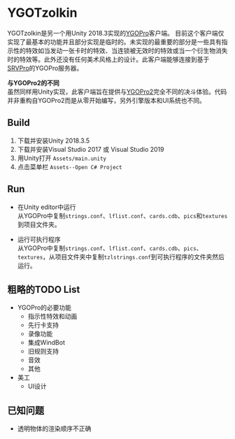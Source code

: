 # YGOTzolkin

YGOTzolkin是另一个用Unity 2018.3实现的[YGOPro](https://github.com/Fluorohydride/ygopro)客户端。
目前这个客户端仅实现了最基本的功能并且部分实现是临时的。未实现的最重要的部分是一些具有指示性的特效如当发动一张卡时的特效、当连锁被无效时的特效或当一个衍生物消失时的特效等。此外还没有任何美术风格上的设计。此客户端能够连接到基于[SRVPro](https://github.com/moecube/srvpro)的YGOPro服务器。

__与YGOPro2的不同__  
虽然同样用Unity实现，此客户端旨在提供与[YGOPro2](https://github.com/lllyasviel/YGOProUnity_V2)完全不同的决斗体验。代码并非重构自YGOPro2而是从零开始编写，另外引擎版本和UI系统也不同。

## Build

1. 下载并安装Unity 2018.3.5
2. 下载并安装Visual Studio 2017 或 Visual Studio 2019
3. 用Unity打开 ```Assets/main.unity```
4. 点击菜单栏 ```Assets--Open C# Project```

## Run

* 在Unity editor中运行  
从YGOPro中复制```strings.conf```、```lflist.conf```、```cards.cdb```、```pics```和```textures```到项目文件夹。

* 运行可执行程序  
从YGOPro中复制```strings.conf```、```lflist.conf```、```cards.cdb```、```pics```、```textures```，从项目文件夹中复制```tzlstrings.conf```到可执行程序的文件夹然后运行。

## 粗略的TODO List

* YGOPro的必要功能
  * 指示性特效和动画
  * 先行卡支持
  * 录像功能
  * 集成WindBot
  * 旧规则支持
  * 音效
  * 其他
* 美工
  * UI设计

## 已知问题

* 透明物体的渲染顺序不正确
